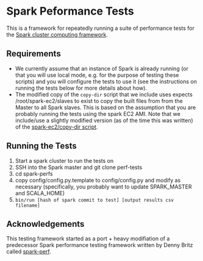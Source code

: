 # Spark Peformance Tests

This is a framework for repeatedly running a suite of performance tests for the [Spark cluster computing framework](http://spark-project.org).

## Requirements
* We currently assume that an instance of Spark is already running (or that you will use local mode, e.g. for the purpose of testing these scripts) and you will configure the tests to use it (see the instructions on running the tests below for more details about how).
* The modified copy of the `copy-dir` script that we include uses expects /root/spark-ec2/slaves to exist to copy the built files from from the Master to all Spark slaves. This is based on the assumption that you are probably running the tests using the spark EC2 AMI. Note that we include/use a slightly modified version (as of the time this was written) of the [spark-ec2/copy-dir script](https://github.com/mesos/spark-ec2/blob/bf8b4155a1fcd6fc5c1141323858fd6d021ce6a3/copy-dir.sh).

## Running the Tests
1. Start a spark cluster to run the tests on
2. SSH into the Spark master and git clone perf-tests
3. cd spark-perfs
4. copy config/config.py.template to config/config.py and modify as necessary (specifically, you probably want to update SPARK_MASTER and SCALA_HOME)
5. `bin/run [hash of spark commit to test] [output results csv filename]`

## Acknowledgements
This testing framework started as a port + heavy modifiation of a predecessor
Spark performance testing framework written by Denny Britz called
[spark-perf](https://github.com/dennybritz/spark-perf).
